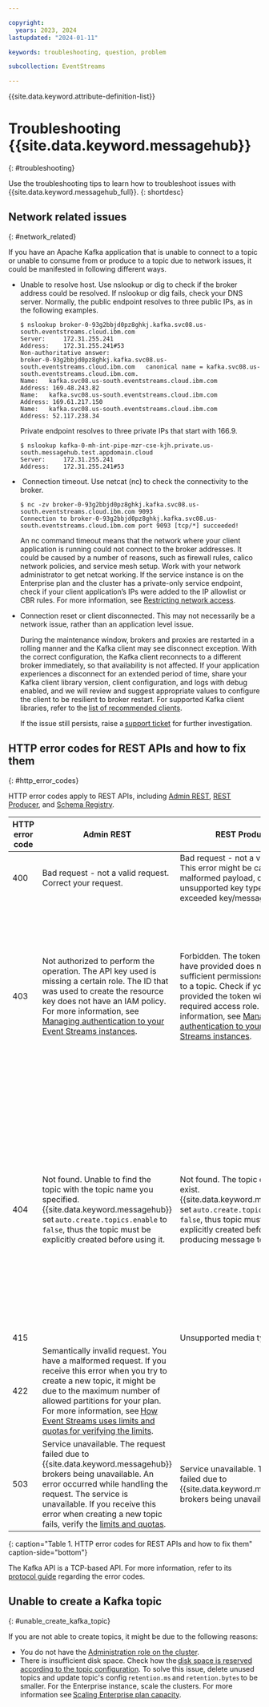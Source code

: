 ```yaml
---

copyright:
  years: 2023, 2024
lastupdated: "2024-01-11"

keywords: troubleshooting, question, problem

subcollection: EventStreams

---
```


{{site.data.keyword.attribute-definition-list}}

# Troubleshooting {{site.data.keyword.messagehub}}
{: #troubleshooting}

Use the troubleshooting tips to learn how to troubleshoot issues with {{site.data.keyword.messagehub_full}}.
{: shortdesc}

## Network related issues
{: #network_related}

If you have an Apache Kafka application that is unable to connect to a topic or unable to consume from or produce to a topic due to network issues, it could be manifested in following different ways.

- Unable to resolve host. Use nslookup or dig to check if the broker address could be resolved. If nslookup or dig fails, check your DNS server. Normally, the public endpoint resolves to three public IPs, as in the following examples.

    ```
    $ nslookup broker-0-93g2bbjd0pz8ghkj.kafka.svc08.us-south.eventstreams.cloud.ibm.com
    Server:		172.31.255.241
    Address:	172.31.255.241#53
    Non-authoritative answer:
    broker-0-93g2bbjd0pz8ghkj.kafka.svc08.us-south.eventstreams.cloud.ibm.com	canonical name = kafka.svc08.us-south.eventstreams.cloud.ibm.com.
    Name:	kafka.svc08.us-south.eventstreams.cloud.ibm.com
    Address: 169.48.243.82
    Name:	kafka.svc08.us-south.eventstreams.cloud.ibm.com
    Address: 169.61.217.150
    Name:	kafka.svc08.us-south.eventstreams.cloud.ibm.com
    Address: 52.117.238.34
    ```

    Private endpoint resolves to three private IPs that start with 166.9.
    
    ```
    $ nslookup kafka-0-mh-int-pipe-mzr-cse-kjh.private.us-south.messagehub.test.appdomain.cloud
    Server:		172.31.255.241
    Address:	172.31.255.241#53
    ```

-  Connection timeout. Use netcat (nc) to check the connectivity to the broker.

  ```
  $ nc -zv broker-0-93g2bbjd0pz8ghkj.kafka.svc08.us-south.eventstreams.cloud.ibm.com 9093
  Connection to broker-0-93g2bbjd0pz8ghkj.kafka.svc08.us-south.eventstreams.cloud.ibm.com port 9093 [tcp/*] succeeded!
  ```
  
  An nc command timeout means that the network where your client application is running could not connect to the broker addresses. It could be caused by a  number of reasons, such as firewall rules, calico network policies, and service mesh setup. Work with your network administrator to get netcat working. If the service instance is on the Enterprise plan and the cluster has a private-only service endpoint, check if your client application’s IPs were added to the IP allowlist or CBR rules. For more information, see [Restricting network access](/docs/EventStreams?topic=EventStreams-restrict_access).
  
- Connection reset or client disconnected. This may not necessarily be a network issue, rather than an application level issue. 

   During the maintenance window, brokers and proxies are restarted in a rolling manner and the Kafka client may see disconnect exception. With the correct configuration, the Kafka client reconnects to a different broker immediately, so that availability is not affected. If your application experiences a disconnect for an extended period of time, share your Kafka client library version, client configuration, and logs with debug enabled, and we will review and suggest appropriate values to configure the client to be resilient to broker restart. For supported Kafka client libraries, refer to the [list of recommended clients](/docs/EventStreams?topic=EventStreams-kafka_java_using). 

   If the issue still persists, raise a [support ticket](/docs/EventStreams?topic=EventStreams-report_problem_enterprise) for further investigation.

## HTTP error codes for REST APIs and how to fix them
{: #http_error_codes}

HTTP error codes apply to REST APIs, including [Admin REST](/apidocs/event-streams/adminrest), [REST Producer](/apidocs/event-streams/schemaregistry), and [Schema Registry](/apidocs/event-streams/restproducer_v2).

| HTTP error code  | Admin REST  | REST Producer  | Schema Registry  |
| --- | --- | --- |--- |
| 400 | Bad request - not a valid request. Correct your request. | Bad request - not a valid request. This error might be caused by a malformed payload, or unsupported key type or exceeded key/message size. | Bad request - not a valid request. Correct your request. |
| 403 | Not authorized to perform the operation. The API key used is missing a certain role. The ID that was used to create the resource key does not have an IAM policy. For more information, see [Managing authentication to your Event Streams instances](/docs-draft/EventStreams?topic=EventStreams-security). | Forbidden. The token that you have provided does not have sufficient permissions to produce to a topic. Check if you have provided the token with the required access role. For more information, see [Managing authentication to your Event Streams instances](/docs/EventStreams?topic=EventStreams-security). | Forbidden. The client is not authorized to perform this request. The service ID is not authorized to access a schema resource. For more information, see [Managing authentication to your Event Streams instances](/docs/EventStreams?topic=EventStreams-security). |
| 404 | Not found. Unable to find the topic with the topic name you specified. {{site.data.keyword.messagehub}} set `auto.create.topics.enable` to `false`, thus the topic must be explicitly created before using it. | Not found. The topic does not exist. {{site.data.keyword.messagehub}} set `auto.create.topics.enable` to `false`, thus topic must be explicitly created before producing message to it. | Not found. Either the registry does not contain a schema with the specified schema ID, or the schema identified by the schema ID does not contain a version corresponding to the specified version number, or the schema is not configured with the specified type of rule. |
| 415 |  | Unsupported media type. |  |
| 422 | Semantically invalid request. You have a malformed request. If you receive this error when you try to create a new topic, it might be due to the maximum number of allowed partitions for your plan. For more information, see [How Event Streams uses limits and quotas for verifying the limits](/docs/EventStreams?topic=EventStreams-kafka_quotas). |  |  |
| 503 | Service unavailable. The request failed due to {{site.data.keyword.messagehub}} brokers being unavailable. An error occurred while handling the request. The service is unavailable. If you receive this error when creating a new topic fails, verify the [limits and quotas](/docs/EventStreams?topic=EventStreams-kafka_quotas). |Service unavailable. The request failed due to {{site.data.keyword.messagehub}} brokers being unavailable.  |  |
{: caption="Table 1. HTTP error codes for REST APIs and how to fix them" caption-side="bottom"}

The Kafka API is a TCP-based API. For more information, refer to its [protocol guide](https://kafka.apache.org/protocol.html#protocol_error_codes) regarding the error codes.
  
## Unable to create a Kafka topic
{: #unable_create_kafka_topic}

If you are not able to create topics, it might be due to the following reasons: 

- You do not have the [Administration role on the cluster](/docs/EventStreams?topic=EventStreams-security#security_resources).
- There is insufficient disk space. Check how the [disk space is reserved according to the topic configuration](/docs/EventStreams?topic=EventStreams-ES_understanding_reserved_disk_usage). To solve this issue, delete unused topics and update topic's config `retention.ms` and `retention.bytes` to be smaller. For the Enterprise instance, scale the clusters. For more information see [Scaling Enterprise plan capacity](/docs/EventStreams?topic=EventStreams-ES_scaling_capacity).
